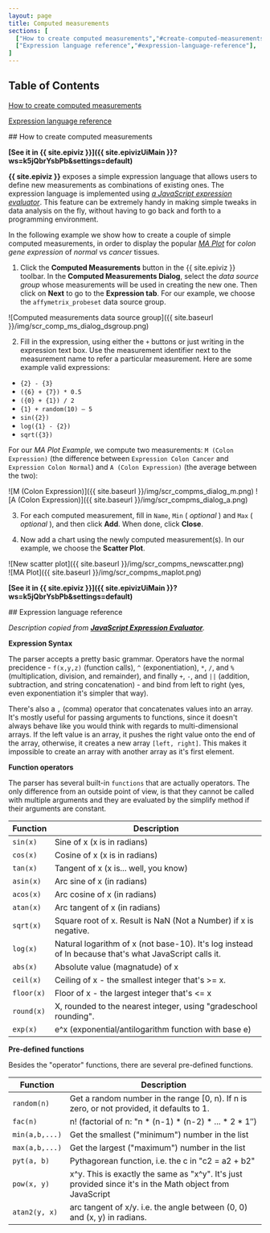 ```yaml
---
layout: page
title: Computed measurements
sections: [
  ["How to create computed measurements","#create-computed-measurements"],
  ["Expression language reference","#expression-language-reference"],
]
---
```


## Table of Contents

[How to create computed measurements](#create-computed-measurements)

[Expression language reference](#expression-language-reference)

<a name="create-computed-measurements">
## How to create computed measurements
</a>

**[See it in {{ site.epiviz }}]({{ site.epivizUiMain }}?ws=k5jQbrYsbPb&settings=default)**

**{{ site.epiviz }}** exposes a simple expression language that allows users to define new measurements as combinations of existing
ones. The expression language is implemented using *[a JavaScript expression evaluator](http://silentmatt.com/javascript-expression-evaluator/)*.
This feature can be extremely handy in making simple tweaks in data analysis on the fly, without having to go back and
forth to a programming environment.

In the following example we show how to create a couple of simple computed measurements, in order to display the popular
*[MA Plot](http://bioinfo.cipf.es/babelomicstutorial/maplot)* for *colon gene expression* of *normal* vs *cancer* tissues.

1. Click the **Computed Measurements** button in the {{ site.epiviz }} toolbar. In the **Computed Measurements Dialog**, select the
*data source group* whose measurements will be used in creating the new one. Then click on **Next** to go to the
**Expression tab**. For our example, we choose the `affymetrix_probeset` data source group.

 ![Computed measurements data source group]({{ site.baseurl }}/img/scr_comp_ms_dialog_dsgroup.png)

2. Fill in the expression, using either the `+` buttons or just writing in the expression text box. Use the measurement
identifier next to the measurement name to refer a particular measurement.  Here are some example valid expressions:
  * `{2} - {3}`
  * `({6} + {7}) * 0.5`
  * `({0} + {1}) / 2`
  * `{1} + random(10) – 5`
  * `sin({2})`
  * `log({1} - {2})`
  * `sqrt({3})`

  For our *MA Plot Example*, we compute two measurements: `M (Colon Expression)` (the difference between `Expression
  Colon Cancer` and `Expression Colon Normal`) and `A (Colon Expression)` (the average between the two):


 ![M (Colon Expression)]({{ site.baseurl }}/img/scr_compms_dialog_m.png)
 ![A (Colon Expression)]({{ site.baseurl }}/img/scr_compms_dialog_a.png)

3. For each computed measurement, fill in `Name`, `Min` ( *optional* ) and `Max`
( *optional* ), and then click **Add**. When done, click **Close**.

4. Now add a chart using the newly computed measurement(s). In our example, we choose the **Scatter Plot**.

 ![New scatter plot]({{ site.baseurl }}/img/scr_compms_newscatter.png)<br/>
 ![MA Plot]({{ site.baseurl }}/img/scr_compms_maplot.png)

**[See it in {{ site.epiviz }}]({{ site.epivizUiMain }}?ws=k5jQbrYsbPb&settings=default)**

<a name="expression-language-reference">
## Expression language reference
</a>

*Description copied from <b>[JavaScript Expression Evaluator](http://silentmatt.com/javascript-expression-evaluator/)</b>.*


**Expression Syntax**

The parser accepts a pretty basic grammar. Operators have the normal precidence - `f(x,y,z)` (function calls), `^`
(exponentiation), `*`, `/`, and `%` (multiplication, division, and remainder), and finally `+`, `-`, and `||` (addition,
subtraction, and string concatenation) - and bind from left to right (yes, even exponentiation it's simpler that way).

There's also a `,` (comma) operator that concatenates values into an array. It's mostly useful for passing arguments
to functions, since it doesn't always behave like you would think with regards to multi-dimensional arrays. If the left
value is an array, it pushes the right value onto the end of the array, otherwise, it creates a new array `[left, right]`.
This makes it impossible to create an array with another array as it's first element.

**Function operators**

The parser has several built-in `functions` that are actually operators. The only difference from an outside point of
view, is that they cannot be called with multiple arguments and they are evaluated by the simplify method if their
arguments are constant.

 Function   | Description
------------|-------------
`sin(x)`    | Sine of x (x is in radians)
`cos(x)`    | Cosine of x (x is in radians)
`tan(x)`    | Tangent of x (x is... well, you know)
`asin(x)`   | Arc sine of x (in radians)
`acos(x)`   | Arc cosine of x (in radians)
`atan(x)`   | Arc tangent of x (in radians)
`sqrt(x)`   | Square root of x. Result is NaN (Not a Number) if x is negative.
`log(x)`    | Natural logarithm of x (not base-10). It's log instead of ln because that's what JavaScript calls it.
`abs(x)`    | Absolute value (magnatude) of x
`ceil(x)`   | Ceiling of x - the smallest integer that's >= x.
`floor(x)`  | Floor of x - the largest integer that's <= x
`round(x)`  | X, rounded to the nearest integer, using "gradeschool rounding".
`exp(x)`    | e^x (exponential/antilogarithm function with base e)


**Pre-defined functions**

Besides the "operator" functions, there are several pre-defined functions.

 Function      | Description
---------------|------------
`random(n)`    | Get a random number in the range [0, n). If n is zero, or not provided, it defaults to 1.
`fac(n)`       | n! (factorial of n: "n * (n-1) * (n-2) * ... * 2 * 1″)
`min(a,b,...)` | Get the smallest ("minimum") number in the list
`max(a,b,...)` |Get the largest ("maximum") number in the list
`pyt(a, b)`    |Pythagorean function, i.e. the c in "c2 = a2 + b2"
`pow(x, y)`    |x^y. This is exactly the same as "x^y". It's just provided since it's in the Math object from JavaScript
`atan2(y, x)`  |arc tangent of x/y. i.e. the angle between (0, 0) and (x, y) in radians.



